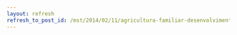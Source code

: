 ```yaml
---
layout: refresh
refresh_to_post_id: /mst/2014/02/11/agricultura-familiar-desenvolvimento-afirma-amorim
---
```

